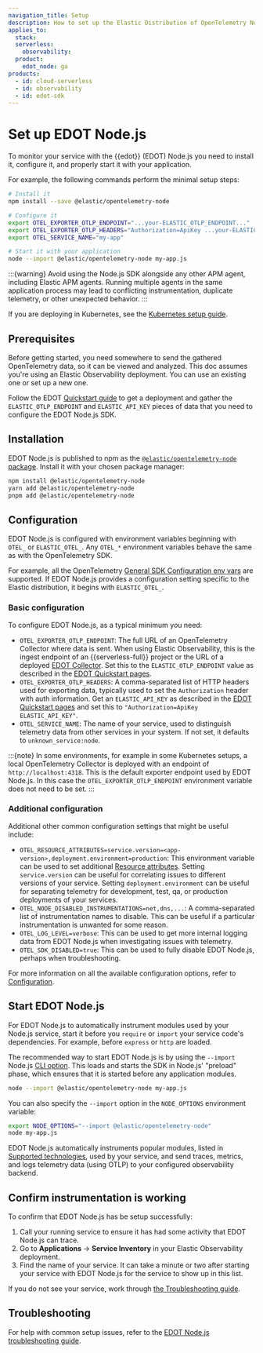 ```yaml
---
navigation_title: Setup
description: How to set up the Elastic Distribution of OpenTelemetry Node.js (EDOT Node.js).
applies_to:
  stack:
  serverless:
    observability:
  product:
    edot_node: ga
products:
  - id: cloud-serverless
  - id: observability
  - id: edot-sdk
---
```


# Set up EDOT Node.js

To monitor your service with the {{edot}} (EDOT) Node.js you need to install it, configure it, and properly start it with your application.

For example, the following commands perform the minimal setup steps:

```bash
# Install it
npm install --save @elastic/opentelemetry-node

# Configure it
export OTEL_EXPORTER_OTLP_ENDPOINT="...your-ELASTIC_OTLP_ENDPOINT..."
export OTEL_EXPORTER_OTLP_HEADERS="Authorization=ApiKey ...your-ELASTIC_API_KEY..."
export OTEL_SERVICE_NAME="my-app"

# Start it with your application
node --import @elastic/opentelemetry-node my-app.js
```
:::{warning}
Avoid using the Node.js SDK alongside any other APM agent, including Elastic APM agents. Running multiple agents in the same application process may lead to conflicting instrumentation, duplicate telemetry, or other unexpected behavior.
:::

If you are deploying in Kubernetes, see the [Kubernetes setup guide](/reference/edot-sdks/nodejs/setup/k8s.md).

## Prerequisites

Before getting started, you need somewhere to send the gathered OpenTelemetry data, so it can be viewed and analyzed. This doc assumes you're using an Elastic Observability deployment. You can use an existing one or set up a new one.

Follow the EDOT [Quickstart guide](/reference/quickstart/index.md) to get a deployment and gather the `ELASTIC_OTLP_ENDPOINT` and `ELASTIC_API_KEY` pieces of data that you need to configure the EDOT Node.js SDK.

## Installation

EDOT Node.js is published to npm as the [`@elastic/opentelemetry-node` package](https://www.npmjs.com/package/@elastic/opentelemetry-node). Install it with your chosen package manager:

```bash
npm install @elastic/opentelemetry-node  
yarn add @elastic/opentelemetry-node    
pnpm add @elastic/opentelemetry-node
```

## Configuration

EDOT Node.js is configured with environment variables beginning with `OTEL_` or `ELASTIC_OTEL_`. Any `OTEL_*` environment variables behave the same as with the OpenTelemetry SDK. 

For example, all the OpenTelemetry [General SDK Configuration env vars](https://opentelemetry.io/docs/specs/otel/configuration/sdk-environment-variables/#general-sdk-configuration) are supported. If EDOT Node.js provides a configuration setting specific to the Elastic distribution, it begins with `ELASTIC_OTEL_`.

### Basic configuration

To configure EDOT Node.js, as a typical minimum you need:

* `OTEL_EXPORTER_OTLP_ENDPOINT`: The full URL of an OpenTelemetry Collector where data is sent. When using Elastic Observability, this is the ingest endpoint of an {{serverless-full}} project or the URL of a deployed [EDOT Collector](/reference/edot-collector/index.md). Set this to the `ELASTIC_OTLP_ENDPOINT` value as described in the [EDOT Quickstart pages](/reference/quickstart/index.md).
* `OTEL_EXPORTER_OTLP_HEADERS`: A comma-separated list of HTTP headers used for exporting data, typically used to set the `Authorization` header with auth information. Get an `ELASTIC_API_KEY` as described in the [EDOT Quickstart pages](/reference/quickstart/index.md) and set this to `"Authorization=ApiKey ELASTIC_API_KEY"`.
* `OTEL_SERVICE_NAME`: The name of your service, used to distinguish telemetry data from other services in your system. If not set, it defaults to `unknown_service:node`.

:::{note}
In some environments, for example in some Kubernetes setups, a local OpenTelemetry Collector is deployed with an endpoint of `http://localhost:4318`. This is the default exporter endpoint used by EDOT Node.js. In this case the `OTEL_EXPORTER_OTLP_ENDPOINT` environment variable does not need to be set.
:::

### Additional configuration

Additional other common configuration settings that might be useful include:

* `OTEL_RESOURCE_ATTRIBUTES=service.version=<app-version>,deployment.environment=production`: This environment variable can be used to set additional [Resource attributes](https://opentelemetry.io/docs/languages/js/resources/). Setting `service.version` can be useful for correlating issues to different versions of your service. Setting `deployment.environment` can be useful for separating telemetry for development, test, qa, or production deployments of your services.
* `OTEL_NODE_DISABLED_INSTRUMENTATIONS=net,dns,...`: A comma-separated list of instrumentation names to disable. This can be useful if a particular instrumentation is unwanted for some reason.
* `OTEL_LOG_LEVEL=verbose`: This can be used to get more internal logging data from EDOT Node.js when investigating issues with telemetry.
* `OTEL_SDK_DISABLED=true`: This can be used to fully disable EDOT Node.js, perhaps when troubleshooting.

For more information on all the available configuration options, refer to [Configuration](/reference/edot-sdks/nodejs/configuration.md).

## Start EDOT Node.js

For EDOT Node.js to automatically instrument modules used by your Node.js service, start it before you `require` or `import` your service code's dependencies. For example, before `express` or `http` are loaded.

The recommended way to start EDOT Node.js is by using the `--import` Node.js [CLI option](https://nodejs.org/api/cli.html#--importmodule). This loads and starts the SDK in Node.js' "preload" phase, which ensures that it is started before any application modules.

```sh
node --import @elastic/opentelemetry-node my-app.js
```

You can also specify the `--import` option in the `NODE_OPTIONS` environment variable:

```bash
export NODE_OPTIONS="--import @elastic/opentelemetry-node"
node my-app.js
```

EDOT Node.js automatically instruments popular modules, listed in [Supported technologies](/reference/edot-sdks/nodejs/supported-technologies.md), used by your service, and send traces, metrics, and logs telemetry data (using OTLP) to your configured observability backend.

## Confirm instrumentation is working

To confirm that EDOT Node.js has be setup successfully:

1. Call your running service to ensure it has had some activity that EDOT Node.js can trace.
2. Go to **Applications** → **Service Inventory** in your Elastic Observability deployment.
3. Find the name of your service. It can take a minute or two after starting your service with EDOT Node.js for the service to show up in this list.

If you do not see your service, work through [the Troubleshooting guide](docs-content://troubleshoot/ingest/opentelemetry/edot-sdks/nodejs/index.md).

## Troubleshooting

For help with common setup issues, refer to the [EDOT Node.js troubleshooting guide](docs-content://troubleshoot/ingest/opentelemetry/edot-sdks/nodejs/index.md).